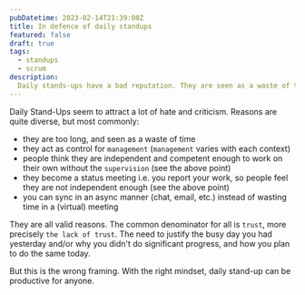 ```yaml
---
pubDatetime: 2023-02-14T21:39:00Z
title: In defence of daily standups
featured: false
draft: true
tags:
  - standups
  - scrum
description:
  Daily stands-ups have a bad reputation. They are seen as a waste of time, control mechanism, or status meeting. But with the right mindset, they can be productive for anyone.
---
```


Daily Stand-Ups seem to attract a lot of hate and criticism. Reasons are quite diverse, but most commonly:
- they are too long, and seen as a waste of time
- they act as control for `management` (`management` varies with each context)
- people think they are independent and competent enough to work on their own without the `supervision` (see the above point)
- they become a status meeting i.e. you report your work, so people feel they are not independent enough (see the above point)
- you can sync in an async manner (chat, email, etc.) instead of wasting time in a (virtual) meeting

They are all valid reasons. The common denominator for all is `trust`, more precisely `the lack of trust`.
The need to justify the busy day you had yesterday and/or why you didn't do significant progress,
and how you plan to do the same today.

But this is the wrong framing. With the right mindset, daily stand-up can be productive for anyone.





